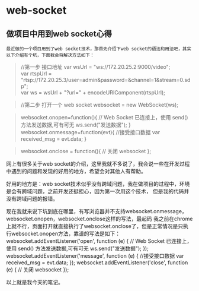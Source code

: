# web-socket
## 做项目中用到web socket心得

    最近做的一个项目用到了web socket技术，那首先介绍下web socket的语法和用法吧，其实以下介绍有个坑，下面我会将解决方法如下：

>//第一步 接口地址
var wsUrl = "ws://172.20.25.2:9000/video";      
var rtspUrl = "rtsp://172.20.25.3/user=admin&password=&channel=1&stream=0.sdp";     
var ws = wsUrl + "?url=" + encodeURIComponent(rtspUrl);

>//第二步  打开一个 web socket
    websocket = new WebSocket(ws);

>websocket.onopen=function(){
        // Web Socket 已连接上，使用 send() 方法发送数据,可有可无
        ws.send("发送数据");
}
>websocket.onmessage=function(evt){
  //接受接口数据
  var received_msg = evt.data;
}

>websocket.onclose = function(){ 
  // 关闭 websocket
};

网上有很多关于web socket的介绍，这里我就不多说了，我会说一些在开发过程中遇到的问题和发现的好用的地方，希望会对其他人有帮助。

好用的地方是：web socket技术似乎没有跨域问题，我在做项目的过程中，环境是会有跨域问题，之前开发还挺担心，因为第一次用这个技术，
但是我的代码并没有跨域问题的报错。

现在我就来说下坑到底在哪里，有写浏览器并不支持websocket.onmessage，websocket.onopen，websocket.onclose这样的写法，最起码
我之前在chrome上就不行，页面打开就直接执行了websocket.onclose了，但是正常情况是只执行websocket.onopen方法，靠谱的写法是如下：
websocket.addEventListener('open', function (e) {
  // Web Socket 已连接上，使用 send() 方法发送数据,可有可无
  ws.send("发送数据");
});
websocket.addEventListener('message', function (e) {
  //接受接口数据
  var received_msg = evt.data;
});
websocket.addEventListener('close', function (e) {
  // 关闭 websocket
});

以上就是我今天的笔记。







